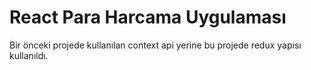 # React Para Harcama Uygulaması

Bir önceki projede kullanılan context api yerine bu projede redux yapısı kullanıldı.

